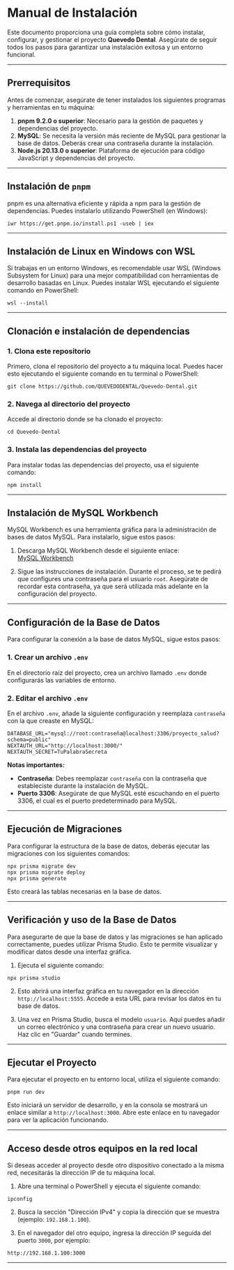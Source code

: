 # Manual de Instalación

Este documento proporciona una guía completa sobre cómo instalar, configurar, y gestionar el proyecto **Quevedo Dental**. Asegúrate de seguir todos los pasos para garantizar una instalación exitosa y un entorno funcional.

---

## Prerrequisitos

Antes de comenzar, asegúrate de tener instalados los siguientes programas y herramientas en tu máquina:

1. **pnpm 9.2.0 o superior**: Necesario para la gestión de paquetes y dependencias del proyecto.
2. **MySQL**: Se necesita la versión más reciente de MySQL para gestionar la base de datos. Deberás crear una contraseña durante la instalación.
3. **Node.js 20.13.0 o superior**: Plataforma de ejecución para código JavaScript y dependencias del proyecto.

---

## Instalación de `pnpm`

pnpm es una alternativa eficiente y rápida a npm para la gestión de dependencias. Puedes instalarlo utilizando PowerShell (en Windows):

```
iwr https://get.pnpm.io/install.ps1 -useb | iex
```

---

## Instalación de Linux en Windows con WSL

Si trabajas en un entorno Windows, es recomendable usar WSL (Windows Subsystem for Linux) para una mejor compatibilidad con herramientas de desarrollo basadas en Linux. Puedes instalar WSL ejecutando el siguiente comando en PowerShell:

```
wsl --install
```

---

## Clonación e instalación de dependencias

### 1. Clona este repositorio

Primero, clona el repositorio del proyecto a tu máquina local. Puedes hacer esto ejecutando el siguiente comando en tu terminal o PowerShell:

```
git clone https://github.com/QUEVEDODENTAL/Quevedo-Dental.git
```

### 2. Navega al directorio del proyecto

Accede al directorio donde se ha clonado el proyecto:

```
cd Quevedo-Dental
```

### 3. Instala las dependencias del proyecto

Para instalar todas las dependencias del proyecto, usa el siguiente comando:

```
npm install
```

---

## Instalación de MySQL Workbench

MySQL Workbench es una herramienta gráfica para la administración de bases de datos MySQL. Para instalarlo, sigue estos pasos:

1. Descarga MySQL Workbench desde el siguiente enlace:  
   [MySQL Workbench](https://dev.mysql.com/downloads/workbench/)

2. Sigue las instrucciones de instalación. Durante el proceso, se te pedirá que configures una contraseña para el usuario `root`. Asegúrate de recordar esta contraseña, ya que será utilizada más adelante en la configuración del proyecto.

---

## Configuración de la Base de Datos

Para configurar la conexión a la base de datos MySQL, sigue estos pasos:

### 1. Crear un archivo `.env`

En el directorio raíz del proyecto, crea un archivo llamado `.env` donde configurarás las variables de entorno.

### 2. Editar el archivo `.env`

En el archivo `.env`, añade la siguiente configuración y reemplaza `contraseña` con la que creaste en MySQL:

```
DATABASE_URL="mysql://root:contraseña@localhost:3306/proyecto_salud?schema=public"
NEXTAUTH_URL="http://localhost:3000/"
NEXTAUTH_SECRET=TuPalabraSecreta
```

**Notas importantes:**
- **Contraseña**: Debes reemplazar `contraseña` con la contraseña que estableciste durante la instalación de MySQL.
- **Puerto 3306**: Asegúrate de que MySQL esté escuchando en el puerto 3306, el cual es el puerto predeterminado para MySQL.

---

## Ejecución de Migraciones

Para configurar la estructura de la base de datos, deberás ejecutar las migraciones con los siguientes comandos:

```
npx prisma migrate dev
npx prisma migrate deploy
npx prisma generate
```

Esto creará las tablas necesarias en la base de datos.

---

## Verificación y uso de la Base de Datos

Para asegurarte de que la base de datos y las migraciones se han aplicado correctamente, puedes utilizar Prisma Studio. Esto te permite visualizar y modificar datos desde una interfaz gráfica.

1. Ejecuta el siguiente comando:

```
npx prisma studio
```

2. Esto abrirá una interfaz gráfica en tu navegador en la dirección `http://localhost:5555`. Accede a esta URL para revisar los datos en tu base de datos.

3. Una vez en Prisma Studio, busca el modelo `usuario`. Aquí puedes añadir un correo electrónico y una contraseña para crear un nuevo usuario. Haz clic en "Guardar" cuando termines.

---

## Ejecutar el Proyecto

Para ejecutar el proyecto en tu entorno local, utiliza el siguiente comando:

```
pnpm run dev
```

Esto iniciará un servidor de desarrollo, y en la consola se mostrará un enlace similar a `http://localhost:3000`. Abre este enlace en tu navegador para ver la aplicación funcionando.

---

## Acceso desde otros equipos en la red local

Si deseas acceder al proyecto desde otro dispositivo conectado a la misma red, necesitarás la dirección IP de tu máquina local.

1. Abre una terminal o PowerShell y ejecuta el siguiente comando:

```
ipconfig
```

2. Busca la sección "Dirección IPv4" y copia la dirección que se muestra (ejemplo: `192.168.1.100`).

3. En el navegador del otro equipo, ingresa la dirección IP seguida del puerto `3000`, por ejemplo:

```
http://192.168.1.100:3000
```

---


